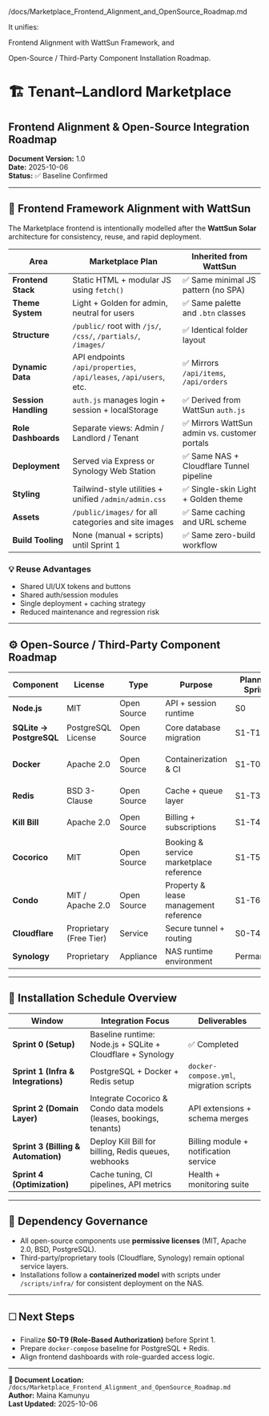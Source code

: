 /docs/Marketplace_Frontend_Alignment_and_OpenSource_Roadmap.md

It unifies:

Frontend Alignment with WattSun Framework, and

Open-Source / Third-Party Component Installation Roadmap.

# 🏗️ Tenant–Landlord Marketplace  
## Frontend Alignment & Open-Source Integration Roadmap  
**Document Version:** 1.0  
**Date:** 2025-10-06  
**Status:** ✅ Baseline Confirmed  

---

## 🎨 Frontend Framework Alignment with WattSun

The Marketplace frontend is intentionally modelled after the **WattSun Solar** architecture for consistency, reuse, and rapid deployment.

| Area | Marketplace Plan | Inherited from WattSun |
|------|------------------|------------------------|
| **Frontend Stack** | Static HTML + modular JS using `fetch()` | ✅ Same minimal JS pattern (no SPA) |
| **Theme System** | Light + Golden for admin, neutral for users | ✅ Same palette and `.btn` classes |
| **Structure** | `/public/` root with `/js/`, `/css/`, `/partials/`, `/images/` | ✅ Identical folder layout |
| **Dynamic Data** | API endpoints `/api/properties`, `/api/leases`, `/api/users`, etc. | ✅ Mirrors `/api/items`, `/api/orders` |
| **Session Handling** | `auth.js` manages login + session + localStorage | ✅ Derived from WattSun `auth.js` |
| **Role Dashboards** | Separate views: Admin / Landlord / Tenant | ✅ Mirrors WattSun admin vs. customer portals |
| **Deployment** | Served via Express or Synology Web Station | ✅ Same NAS + Cloudflare Tunnel pipeline |
| **Styling** | Tailwind-style utilities + unified `/admin/admin.css` | ✅ Single-skin Light + Golden theme |
| **Assets** | `/public/images/` for all categories and site images | ✅ Same caching and URL scheme |
| **Build Tooling** | None (manual + scripts) until Sprint 1 | ✅ Same zero-build workflow |

### 💡 Reuse Advantages
- Shared UI/UX tokens and buttons  
- Shared auth/session modules  
- Single deployment + caching strategy  
- Reduced maintenance and regression risk  

---

## ⚙️ Open-Source / Third-Party Component Roadmap

| Component | License | Type | Purpose | Planned Sprint | Status |
|------------|----------|------|----------|----------------|---------|
| **Node.js** | MIT | Open Source | API + session runtime | S0 | ✅ Active |
| **SQLite → PostgreSQL** | PostgreSQL License | Open Source | Core database migration | S1-T1 | 🟩 Planned |
| **Docker** | Apache 2.0 | Open Source | Containerization & CI | S1-T0 | 🟨 Partial setup |
| **Redis** | BSD 3-Clause | Open Source | Cache + queue layer | S1-T3 | 🟦 Planned |
| **Kill Bill** | Apache 2.0 | Open Source | Billing + subscriptions | S1-T4 | 🟨 Planned |
| **Cocorico** | MIT | Open Source | Booking & service marketplace reference | S1-T5 | 🟨 Planned |
| **Condo** | MIT / Apache 2.0 | Open Source | Property & lease management reference | S1-T6 | 🟨 Planned |
| **Cloudflare** | Proprietary (Free Tier) | Service | Secure tunnel + routing | S0-T4 | ✅ Active |
| **Synology** | Proprietary | Appliance | NAS runtime environment | Permanent | ✅ Existing |

---

## 🧭 Installation Schedule Overview

| Window | Integration Focus | Deliverables |
|---------|------------------|---------------|
| **Sprint 0 (Setup)** | Baseline runtime: Node.js + SQLite + Cloudflare + Synology | ✅ Completed |
| **Sprint 1 (Infra & Integrations)** | PostgreSQL + Docker + Redis setup | `docker-compose.yml`, migration scripts |
| **Sprint 2 (Domain Layer)** | Integrate Cocorico & Condo data models (leases, bookings, tenants) | API extensions + schema merges |
| **Sprint 3 (Billing & Automation)** | Deploy Kill Bill for billing, Redis queues, webhooks | Billing module + notification service |
| **Sprint 4 (Optimization)** | Cache tuning, CI pipelines, API metrics | Health + monitoring suite |

---

## 🧱 Dependency Governance

- All open-source components use **permissive licenses** (MIT, Apache 2.0, BSD, PostgreSQL).  
- Third-party/proprietary tools (Cloudflare, Synology) remain optional service layers.  
- Installations follow a **containerized model** with scripts under `/scripts/infra/` for consistent deployment on the NAS.

---

## 🗆 Next Steps
- Finalize **S0-T9 (Role-Based Authorization)** before Sprint 1.  
- Prepare `docker-compose` baseline for PostgreSQL + Redis.  
- Align frontend dashboards with role-guarded access logic.

---

**📍 Document Location:** `/docs/Marketplace_Frontend_Alignment_and_OpenSource_Roadmap.md`  
**Author:** Maina Kamunyu  
**Last Updated:** 2025-10-06
